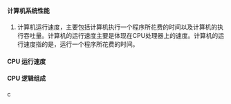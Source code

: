 #### 计算机系统性能
1. 计算机运行速度，主要包括计算机执行一个程序所花费的时间以及计算机的执行吞吐量。计算机的运行速度主要是体现在CPU处理器上的速度。计算机的运行速度指的是，运行一个程序所花费的时间。
#### CPU 运行速度
#### CPU 逻辑组成
c

<!--stackedit_data:
eyJoaXN0b3J5IjpbLTczNTM0MzEwMiwtMTg1NjI2NzM4MSw0NT
M5MjcxNSw2MzM0MDgzMDVdfQ==
-->